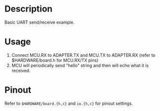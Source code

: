 # Description

Basic UART send/receive example. 

# Usage 

1. Connect MCU.RX to ADAPTER.TX and MCU.TX to ADAPTER.RX (refer to $HARDWARE/board.h for MCU.RX/TX pins)
2. MCU will periodically send "hello" string and then will echo what it is received. 

# Pinout

Refer to `$HARDWARE/board.{h,c}` and `io.{h,c}` for pinout settings.
